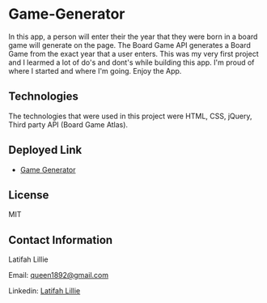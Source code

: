# Game-Generator

In this app, a person will enter their the year that they were born in a board game will generate on the page. The Board Game API generates a Board Game from the exact year that a user enters. This was my very first project and I learmed a lot of do's and dont's while building this app. I'm proud of where I started and where I'm going. Enjoy the App.

## Technologies
The technologies that were used in this project were HTML, CSS, jQuery, Third party API (Board Game Atlas).

## Deployed Link
- [Game Generator](https://swefuture20.github.io/Game-Generator/)

## License
MIT

## Contact Information
Latifah Lillie

Email: queen1892@gmail.com

Linkedin: [Latifah Lillie](www.linkedin.com/in/latifah-lillie)
